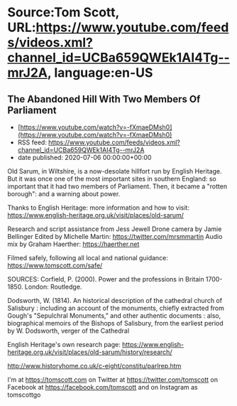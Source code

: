 # Source:Tom Scott, URL:https://www.youtube.com/feeds/videos.xml?channel_id=UCBa659QWEk1AI4Tg--mrJ2A, language:en-US

## The Abandoned Hill With Two Members Of Parliament
 - [https://www.youtube.com/watch?v=-fXmaeDMsh0](https://www.youtube.com/watch?v=-fXmaeDMsh0)
 - RSS feed: https://www.youtube.com/feeds/videos.xml?channel_id=UCBa659QWEk1AI4Tg--mrJ2A
 - date published: 2020-07-06 00:00:00+00:00

Old Sarum, in Wiltshire, is a now-desolate hillfort run by English Heritage. But it was once one of the most important sites in southern England: so important that it had two members of Parliament. Then, it became a "rotten borough": and a warning about power.

Thanks to English Heritage: more information and how to visit: https://www.english-heritage.org.uk/visit/places/old-sarum/

Research and script assistance from Jess Jewell
Drone camera by Jamie Bellinger
Edited by Michelle Martin: https://twitter.com/mrsmmartin
Audio mix by Graham Haerther: https://haerther.net

Filmed safely, following all local and national guidance: https://www.tomscott.com/safe/

SOURCES:
Corfield, P. (2000). Power and the professions in Britain 1700-1850. London: Routledge.

Dodsworth, W. (1814). An historical description of the cathedral church of Salisbury : including an account of the monuments, chiefly extracted from Gough's "Sepulchral Monuments," and other authentic documents : also, biographical memoirs of the Bishops of Salisbury, from the earliest period by W. Dodsworth, verger of the Cathedral

English Heritage's own research page: https://www.english-heritage.org.uk/visit/places/old-sarum/history/research/

http://www.historyhome.co.uk/c-eight/constitu/parlrep.htm


I'm at https://tomscott.com
on Twitter at https://twitter.com/tomscott
on Facebook at https://facebook.com/tomscott
and on Instagram as tomscottgo

